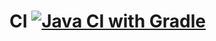 # CI [![Java CI with Gradle](https://github.com/AnnZeff/UnitHW2.3/actions/workflows/gradle.yml/badge.svg)](https://github.com/AnnZeff/UnitHW2.3/actions/workflows/gradle.yml)